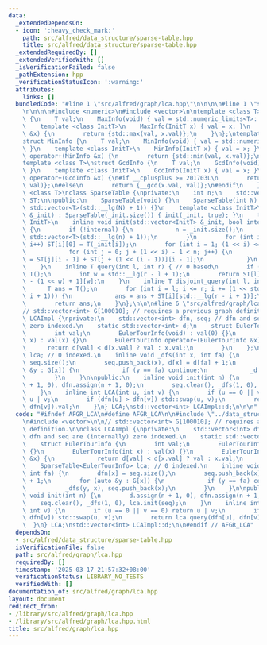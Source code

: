 ```yaml
---
data:
  _extendedDependsOn:
  - icon: ':heavy_check_mark:'
    path: src/alfred/data_structure/sparse-table.hpp
    title: src/alfred/data_structure/sparse-table.hpp
  _extendedRequiredBy: []
  _extendedVerifiedWith: []
  _isVerificationFailed: false
  _pathExtension: hpp
  _verificationStatusIcon: ':warning:'
  attributes:
    links: []
  bundledCode: "#line 1 \"src/alfred/graph/lca.hpp\"\n\n\n\n#line 1 \"src/alfred/data_structure/sparse-table.hpp\"\
    \n\n\n\n#include <numeric>\n#include <vector>\n\ntemplate <class T>\nstruct MaxInfo\
    \ {\n    T val;\n    MaxInfo(void) { val = std::numeric_limits<T>::min(); }\n\
    \    template <class InitT>\n    MaxInfo(InitT x) { val = x; }\n    MaxInfo operator+(MaxInfo\
    \ &x) {\n        return {std::max(val, x.val)};\n    }\n};\ntemplate <class T>\n\
    struct MinInfo {\n    T val;\n    MinInfo(void) { val = std::numeric_limits<T>::max();\
    \ }\n    template <class InitT>\n    MinInfo(InitT x) { val = x; }\n    MinInfo\
    \ operator+(MinInfo &x) {\n        return {std::min(val, x.val)};\n    }\n};\n\
    template <class T>\nstruct GcdInfo {\n    T val;\n    GcdInfo(void) { val = T();\
    \ }\n    template <class InitT>\n    GcdInfo(InitT x) { val = x; }\n    GcdInfo\
    \ operator+(GcdInfo &x) {\n#if __cplusplus >= 201703L\n        return {std::gcd(x.val,\
    \ val)};\n#else\n        return {__gcd(x.val, val)};\n#endif\n    }\n};\ntemplate\
    \ <class T>\nclass SparseTable {\nprivate:\n    int n;\n    std::vector<std::vector<T>>\
    \ ST;\n\npublic:\n    SparseTable(void) {}\n    SparseTable(int N) : n(N), ST(N,\
    \ std::vector<T>(std::__lg(N) + 1)) {}\n    template <class InitT>\n    SparseTable(std::vector<InitT>\
    \ &_init) : SparseTable(_init.size()) { init(_init, true); }\n    template <class\
    \ InitT>\n    inline void init(std::vector<InitT> &_init, bool internal = false)\
    \ {\n        if (!internal) {\n            n = _init.size();\n            ST.assign(n,\
    \ std::vector<T>(std::__lg(n) + 1));\n        }\n        for (int i = 0; i < n;\
    \ i++) ST[i][0] = T(_init[i]);\n        for (int i = 1; (1 << i) <= n; i++) {\n\
    \            for (int j = 0; j + (1 << i) - 1 < n; j++) {\n                ST[j][i]\
    \ = ST[j][i - 1] + ST[j + (1 << (i - 1))][i - 1];\n            }\n        }\n\
    \    }\n    inline T query(int l, int r) { // 0 based\n        if (l > r) return\
    \ T();\n        int w = std::__lg(r - l + 1);\n        return ST[l][w] + ST[r\
    \ - (1 << w) + 1][w];\n    }\n    inline T disjoint_query(int l, int r) {\n  \
    \      T ans = T();\n        for (int i = l; i <= r; i += (1 << std::__lg(r -\
    \ i + 1))) {\n            ans = ans + ST[i][std::__lg(r - i + 1)];\n        }\n\
    \        return ans;\n    }\n};\n\n\n#line 6 \"src/alfred/graph/lca.hpp\"\n\n\
    // std::vector<int> G[100010]; // requires a previous graph definition.\n\nclass\
    \ LCAImpl {\nprivate:\n    std::vector<int> dfn, seq; // dfn and seq are (internally)\
    \ zero indexed.\n    static std::vector<int> d;\n    struct EulerTourInfo {\n\
    \        int val;\n        EulerTourInfo(void) : val(0) {}\n        EulerTourInfo(int\
    \ x) : val(x) {}\n        EulerTourInfo operator+(EulerTourInfo &x) {\n      \
    \      return d[val] < d[x.val] ? val : x.val;\n        }\n    };\n    SparseTable<EulerTourInfo>\
    \ lca; // 0 indexed.\n    inline void _dfs(int x, int fa) {\n        dfn[x] =\
    \ seq.size();\n        seq.push_back(x), d[x] = d[fa] + 1;\n        for (auto\
    \ &y : G[x]) {\n            if (y == fa) continue;\n            _dfs(y, x), seq.push_back(x);\n\
    \        }\n    }\n\npublic:\n    inline void init(int n) {\n        d.assign(n\
    \ + 1, 0), dfn.assign(n + 1, 0);\n        seq.clear(), _dfs(1, 0), lca.init(seq);\n\
    \    }\n    inline int LCA(int u, int v) {\n        if (u == 0 || v == 0) return\
    \ u | v;\n        if (dfn[u] > dfn[v]) std::swap(u, v);\n        return lca.query(dfn[u],\
    \ dfn[v]).val;\n    }\n} LCA;\nstd::vector<int> LCAImpl::d;\n\n\n"
  code: "#ifndef AFGR_LCA\n#define AFGR_LCA\n\n#include \"../data_structure/sparse-table.hpp\"\
    \n#include <vector>\n\n// std::vector<int> G[100010]; // requires a previous graph\
    \ definition.\n\nclass LCAImpl {\nprivate:\n    std::vector<int> dfn, seq; //\
    \ dfn and seq are (internally) zero indexed.\n    static std::vector<int> d;\n\
    \    struct EulerTourInfo {\n        int val;\n        EulerTourInfo(void) : val(0)\
    \ {}\n        EulerTourInfo(int x) : val(x) {}\n        EulerTourInfo operator+(EulerTourInfo\
    \ &x) {\n            return d[val] < d[x.val] ? val : x.val;\n        }\n    };\n\
    \    SparseTable<EulerTourInfo> lca; // 0 indexed.\n    inline void _dfs(int x,\
    \ int fa) {\n        dfn[x] = seq.size();\n        seq.push_back(x), d[x] = d[fa]\
    \ + 1;\n        for (auto &y : G[x]) {\n            if (y == fa) continue;\n \
    \           _dfs(y, x), seq.push_back(x);\n        }\n    }\n\npublic:\n    inline\
    \ void init(int n) {\n        d.assign(n + 1, 0), dfn.assign(n + 1, 0);\n    \
    \    seq.clear(), _dfs(1, 0), lca.init(seq);\n    }\n    inline int LCA(int u,\
    \ int v) {\n        if (u == 0 || v == 0) return u | v;\n        if (dfn[u] >\
    \ dfn[v]) std::swap(u, v);\n        return lca.query(dfn[u], dfn[v]).val;\n  \
    \  }\n} LCA;\nstd::vector<int> LCAImpl::d;\n\n#endif // AFGR_LCA"
  dependsOn:
  - src/alfred/data_structure/sparse-table.hpp
  isVerificationFile: false
  path: src/alfred/graph/lca.hpp
  requiredBy: []
  timestamp: '2025-03-17 21:57:32+08:00'
  verificationStatus: LIBRARY_NO_TESTS
  verifiedWith: []
documentation_of: src/alfred/graph/lca.hpp
layout: document
redirect_from:
- /library/src/alfred/graph/lca.hpp
- /library/src/alfred/graph/lca.hpp.html
title: src/alfred/graph/lca.hpp
---
```

